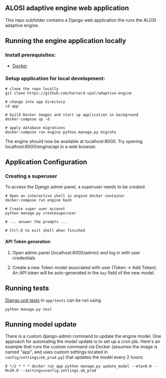 ## ALOSI adaptive engine web application
This repo subfolder contains a Django web application the runs the ALOSI adaptive engine.

## Running the engine application locally

### Install prerequisites:
* [Docker](https://docs.docker.com/install/)

### Setup application for local development:

```
# clone the repo locally
git clone https://github.com/harvard-vpal/adaptive-engine

# change into app directory
cd app

# build Docker images and start up application in background
docker-compose up -d

# apply database migrations
docker-compose run engine python manage.py migrate
```

The engine should now be available at localhost:8000. Try opening localhost:8000/engine/api in a web browser.

## Application Configuration
### Creating a superuser
To access the Django admin panel, a superuser needs to be created.
```
# Open an interactive shell in engine docker container
docker-compose run engine bash

# Create super user account
python manage.py createsuperuser

# ... answer the prompts ...

# Ctrl-D to exit shell when finished

```

#### API Token generation
1. Open admin panel (localhost:8000/admin) and log in with user credentials

2. Create a new Token model associated with user (Token -> Add Token). An API token will be auto-generated in the 
`key` field of the new model.


## Running tests
[Django unit tests](https://docs.djangoproject.com/en/1.11/topics/testing/overview/) in `app/tests` can be run using
```
python manage.py test
```

## Running model update
There is a custom django-admin command to update the engine model. One approach for automating the model update is to 
set up a cron job. Here's an example that runs the custom command via Docker (assumes the image is named "app", and
uses custom settings located in `config/settings/eb_prod.py`) that updates the model every 2 hours:
```
0 */2 * * * docker run app python manage.py update_model --eta=0.0 --M=20.0 --settings=config.settings.eb_prod
```
